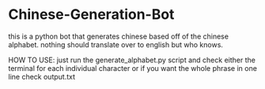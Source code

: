 # Chinese-Generation-Bot
this is a python bot that generates chinese based off of the chinese alphabet. nothing should translate over to english but who knows.

HOW TO USE:
just run the generate_alphabet.py script and check either the terminal for each individual character
or if you want the whole phrase in one line check output.txt
